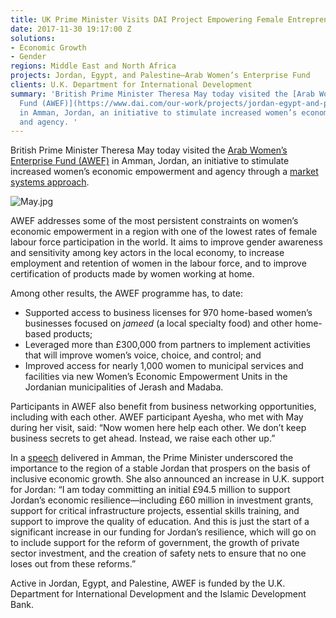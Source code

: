 ```yaml
---
title: UK Prime Minister Visits DAI Project Empowering Female Entrepreneurs in Jordan
date: 2017-11-30 19:17:00 Z
solutions:
- Economic Growth
- Gender
regions: Middle East and North Africa
projects: Jordan, Egypt, and Palestine—Arab Women’s Enterprise Fund
clients: U.K. Department for International Development
summary: 'British Prime Minister Theresa May today visited the [Arab Women’s Enterprise
  Fund (AWEF)](https://www.dai.com/our-work/projects/jordan-egypt-and-palestine-arab-women-enterprise-fund)
  in Amman, Jordan, an initiative to stimulate increased women’s economic empowerment
  and agency. '
---
```


British Prime Minister Theresa May today visited the [Arab Women’s Enterprise Fund (AWEF)](https://www.dai.com/our-work/projects/jordan-egypt-and-palestine-arab-women-enterprise-fund) in Amman, Jordan, an initiative to stimulate increased women’s economic empowerment and agency through a [market systems approach](http://dai-global-developments.com/articles/market-systems-development-a-primer-on-pro-poor-programming/). 

![May.jpg](/uploads/May.jpg)

AWEF addresses some of the most persistent constraints on women’s economic empowerment in a region with one of the lowest rates of female labour force participation in the world. It aims to improve gender awareness and sensitivity among key actors in the local economy, to increase employment and retention of women in the labour force, and to improve certification of products made by women working at home. 

Among other results, the AWEF programme has, to date: 
* Supported access to business licenses for 970 home-based women’s businesses focused on *jameed* (a local specialty food) and other home-based products;  
* Leveraged more than £300,000 from partners to implement activities that will improve women’s voice, choice, and control; and 
* Improved access for nearly 1,000 women to municipal services and facilities via new Women’s Economic Empowerment Units in the Jordanian municipalities of Jerash and Madaba. 

Participants in AWEF also benefit from business networking opportunities, including with each other. AWEF participant Ayesha, who met with May during her visit, said: “Now women here help each other. We don’t keep business secrets to get ahead. Instead, we raise each other up.” 

In a [speech](https://www.gov.uk/government/speeches/britain-will-be-a-partner-you-can-depend-on-pm-in-jordan) delivered in Amman, the Prime Minister underscored the importance to the region of a stable Jordan that prospers on the basis of inclusive economic growth. She also announced an increase in U.K. support for Jordan: “I am today committing an initial £94.5 million to support Jordan’s economic resilience—including £60 million in investment grants, support for critical infrastructure projects, essential skills training, and support to improve the quality of education. And this is just the start of a significant increase in our funding for Jordan’s resilience, which will go on to include support for the reform of government, the growth of private sector investment, and the creation of safety nets to ensure that no one loses out from these reforms.” 

Active in Jordan, Egypt, and Palestine, AWEF is funded by the U.K. Department for International Development and the Islamic Development Bank. 